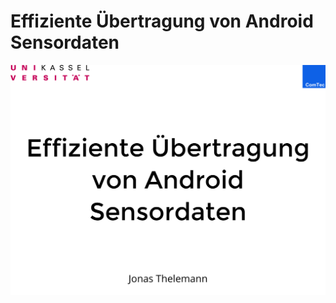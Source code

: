 # Effiziente Übertragung von Android Sensordaten

[![first slide](media/first-slide.png "open slideshow")](https://slides.com/dargmuesli/effiziente-ubertragung-von-android-sensordaten//fullscreen)
